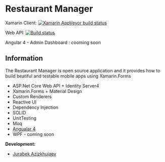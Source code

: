 # Restaurant Manager

Xamarin Client: [![Xamarin AppVeyor build status](https://ci.appveyor.com/api/projects/status/bgxbx3mym9n7egtj?svg=true)](https://ci.appveyor.com/project/Jurabek/restaurant)

Web API: [![Build status](https://ci.appveyor.com/api/projects/status/4uh90c7u42d8aleo?svg=true)](https://ci.appveyor.com/project/Jurabek/restaurant-manager)

Angular 4 - Admin Dashboard : cooming soon

## Information
The Restaurant Manager is open source application and it provides how to build beatiful and testable mobile apps using Xamarin.Forms

* ASP.Net Core Web API + Identity Server4
* Xamarin.Forms + Material Design
* Custom Renderers
* Reactive UI
* Dependency Injection
* SOLID
* UnitTesting
* Moq
* [Angualar 4](https://github.com/Jurabek/Restaurant-Manager/tree/develop/Dashboard-Admin) 
* WPF - coming soon

**Development:**
* [Jurabek Azizkhujaev](https://github.com/jurabek)


